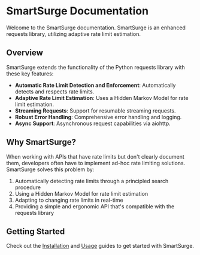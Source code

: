 # SmartSurge Documentation

Welcome to the SmartSurge documentation. SmartSurge is an enhanced requests library, utilizing adaptive rate limit estimation.

## Overview

SmartSurge extends the functionality of the Python requests library with these key features:

- **Automatic Rate Limit Detection and Enforcement**: Automatically detects and respects rate limits.
- **Adaptive Rate Limit Estimation**: Uses a Hidden Markov Model for rate limit estimation.
- **Streaming Requests**: Support for resumable streaming requests.
- **Robust Error Handling**: Comprehensive error handling and logging.
- **Async Support**: Asynchronous request capabilities via aiohttp.

## Why SmartSurge?

When working with APIs that have rate limits but don't clearly document them, developers often have to implement ad-hoc rate limiting solutions. SmartSurge solves this problem by:

1. Automatically detecting rate limits through a principled search procedure
2. Using a Hidden Markov Model for rate limit estimation
3. Adapting to changing rate limits in real-time
4. Providing a simple and ergonomic API that's compatible with the requests library

## Getting Started

Check out the [Installation](installation.md) and [Usage](usage.md) guides to get started with SmartSurge.
